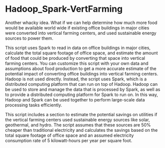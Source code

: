 # Hadoop_Spark-VertFarming

Another whacky idea. What if we can help determine how much more food would be available world wide if existing office buildings in major cities were converted into vertical farming centers, and used sustainable energy sources to power them.

This script uses Spark to read in data on office buildings in major cities, calculate the total square footage of office space, and estimate the amount of food that could be produced by converting that space into vertical farming centers. You can customize this script with your own data and assumptions about food production to get a more accurate estimate of the potential impact of converting office buildings into vertical farming centers.
Hadoop is not used directly. Instead, the script uses Spark, which is a distributed computing platform that can run on top of Hadoop. Hadoop can be used to store and manage the data that is processed by Spark, as well as to provide a distributed computing platform for Spark to run on. In this way, Hadoop and Spark can be used together to perform large-scale data processing tasks efficiently.

This script includes a section to estimate the potential savings on utilities if the vertical farming centers used sustainable energy sources like solar, geothermal, and hydro. The script assumes that these sources are 50% cheaper than traditional electricity and calculates the savings based on the total square footage of office space and an assumed electricity consumption rate of 5 kilowatt-hours per year per square foot.
